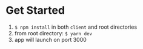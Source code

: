 # Get Started

1. `$ npm install` in both `client` and root directories
2. from root directory:
   `$ yarn dev`
3. app will launch on port 3000
